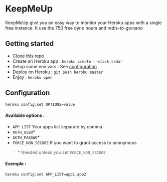 KeepMeUp
========

KeepMeUp give you an easy way to monitor your Heroku apps with a single free instance.
It use the 750 free dyno hours and redis-to-go:nano


Getting started
---------------

* Clone this repo
* Create an Heroku app : `heroku create --stack cedar`
* Setup some env vars : See [configuration](#configuration)
* Deploy on Heroku : `git push heroku master`
* Enjoy : `heroku open`


Configuration
-------------

```shell
heroku config:set OPTIONS=value
```

#### Available options :

* `APP_LIST` Your apps list separate by comma
* `AUTH_USER`*
* `AUTH_PASSWD`*
* `FORCE_NON_SECURE` If you want to grant access to anonymous

> \* Needed unless you set `FORCE_NON_SECURE`

#### Exemple :

```shell
heroku config:set APP_LIST=app1,app2
```

